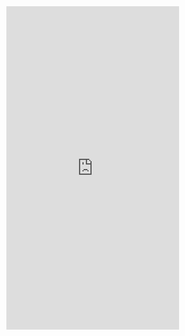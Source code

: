 <iframe  
height=850
width=90%
src="https://ks.wjx.top/vm/Poj8N3V.aspx"  
frameborder=0  
allowfullscreen>
</iframe>